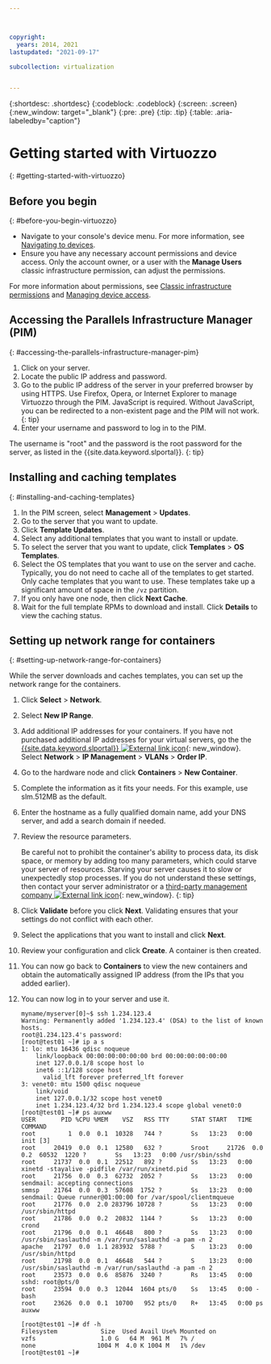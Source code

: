 ```yaml
---



copyright:
  years: 2014, 2021
lastupdated: "2021-09-17"

subcollection: virtualization


---
```


{:shortdesc: .shortdesc}
{:codeblock: .codeblock}
{:screen: .screen}
{:new_window: target="_blank"}
{:pre: .pre}
{:tip: .tip}
{:table: .aria-labeledby="caption"}

# Getting started with Virtuozzo
{: #getting-started-with-virtuozzo}

## Before you begin
{: #before-you-begin-virtuozzo}

* Navigate to your console's device menu. For more information, see [Navigating to devices](/docs/virtualization?topic=virtual-servers-navigating-devices).
* Ensure you have any necessary account permissions and device access. Only the account owner, or a user with the **Manage Users** classic infrastructure permission, can adjust the permissions.

For more information about permissions, see [Classic infrastructure permissions](/docs/account?topic=account-infrapermission#infrapermission) and [Managing device access](/docs/virtual-servers?topic=virtual-servers-managing-device-access).

## Accessing the Parallels Infrastructure Manager (PIM)
{: #accessing-the-parallels-infrastructure-manager-pim}

1. Click on your server.
2. Locate the public IP address and password.
3. Go to the public IP address of the server in your preferred browser by using HTTPS. Use Firefox, Opera, or Internet Explorer to manage Virtuozzo through the PIM.
JavaScript is required. Without JavaScript, you can be redirected to a non-existent page and the PIM will not work.
{: tip}
4. Enter your username and password to log in to the PIM.

The username is "root" and the password is the root password for the server, as listed in the {{site.data.keyword.slportal}}.
{: tip}

## Installing and caching templates
{: #installing-and-caching-templates}

1. In the PIM screen, select **Management** > **Updates**.
2. Go to the server that you want to update.
3. Click **Template Updates**.
4. Select any additional templates that you want to install or update.
5. To select the server that you want to update, click **Templates** > **OS Templates**.
6. Select the OS templates that you want to use on the server and cache. Typically, you do not need to cache all of the templates to get started. Only cache templates that you want to use. These templates take up a significant amount of space in the `/vz` partition.
7. If you only have one node, then click **Next Cache**.
8. Wait for the full template RPMs to download and install. Click **Details** to view the caching status.

## Setting up network range for containers
{: #setting-up-network-range-for-containers}

While the server downloads and caches templates, you can set up the network range for the containers.

1. Click **Select** > **Network**.
2. Select **New IP Range**.
3. Add additional IP addresses for your containers. If you have not purchased additional IP addresses for your virtual servers, go the the [{{site.data.keyword.slportal}} ![External link icon](../../icons/launch-glyph.svg "External link icon")](https://cloud.ibm.com/){: new_window}. Select **Network** > **IP Management** > **VLANs** > **Order IP**.
4. Go to the hardware node and click **Containers** > **New Container**.
5. Complete the information as it fits your needs. For this example, use slm.512MB as the default.
6. Enter the hostname as a fully qualified domain name, add your DNS server, and add a search domain if needed.
7. Review the resource parameters.

   Be careful not to prohibit the container's ability to process data, its disk space, or memory by adding too many parameters, which could starve your server of resources. Starving your server causes it to slow or unexpectedly stop processes. If you do not understand these settings, then contact your server administrator or a [third-party management company ![External link icon](../../icons/launch-glyph.svg "External link icon")](https://cloud.ibm.com/docs){: new_window}.
   {: tip}

8. Click **Validate** before you click **Next**. Validating ensures that your settings do not conflict with each other.
9. Select the applications that you want to install and click **Next**.
10. Review your configuration and click **Create**. A container is then created.
11. You can now go back to **Containers** to view the new containers and obtain the automatically assigned IP address (from the IPs that you added earlier).
12. You can now log in to your server and use it.

        myname/myserver[0]~$ ssh 1.234.123.4
        Warning: Permanently added '1.234.123.4' (DSA) to the list of known hosts.
        root@1.234.123.4's password:
        [root@test01 ~]# ip a s
        1: lo: mtu 16436 qdisc noqueue
            link/loopback 00:00:00:00:00:00 brd 00:00:00:00:00:00
            inet 127.0.0.1/8 scope host lo
            inet6 ::1/128 scope host
              valid_lft forever preferred_lft forever
        3: venet0: mtu 1500 qdisc noqueue
            link/void
            inet 127.0.0.1/32 scope host venet0
            inet 1.234.123.4/32 brd 1.234.123.4 scope global venet0:0
        [root@test01 ~]# ps auxww
        USER       PID %CPU %MEM    VSZ   RSS TTY      STAT START   TIME COMMAND
        root         1  0.0  0.1  10328   744 ?        Ss   13:23   0:00 init [3]
        root     20419  0.0  0.1  12580   632 ?        Sroot     21726  0.0  0.2  60532  1220 ?        Ss   13:23   0:00 /usr/sbin/sshd
        root     21737  0.0  0.1  22512   892 ?        Ss   13:23   0:00 xinetd -stayalive -pidfile /var/run/xinetd.pid
        root     21756  0.0  0.3  62732  2052 ?        Ss   13:23   0:00 sendmail: accepting connections
        smmsp    21764  0.0  0.3  57608  1752 ?        Ss   13:23   0:00 sendmail: Queue runner@01:00:00 for /var/spool/clientmqueue
        root     21776  0.0  2.0 283796 10728 ?        Ss   13:23   0:00 /usr/sbin/httpd
        root     21786  0.0  0.2  20832  1144 ?        Ss   13:23   0:00 crond
        root     21796  0.0  0.1  46648   800 ?        Ss   13:23   0:00 /usr/sbin/saslauthd -m /var/run/saslauthd -a pam -n 2
        apache   21797  0.0  1.1 283932  5788 ?        S    13:23   0:00 /usr/sbin/httpd
        root     21798  0.0  0.1  46648   544 ?        S    13:23   0:00 /usr/sbin/saslauthd -m /var/run/saslauthd -a pam -n 2
        root     23573  0.0  0.6  85876  3240 ?        Rs   13:45   0:00 sshd: root@pts/0
        root     23594  0.0  0.3  12044  1604 pts/0    Ss   13:45   0:00 -bash
        root     23626  0.0  0.1  10700   952 pts/0    R+   13:45   0:00 ps auxww

        [root@test01 ~]# df -h
        Filesystem            Size  Used Avail Use% Mounted on
        vzfs                  1.0 G   64 M  961 M   7% /
        none                 1004 M  4.0 K 1004 M   1% /dev
        [root@test01 ~]#
